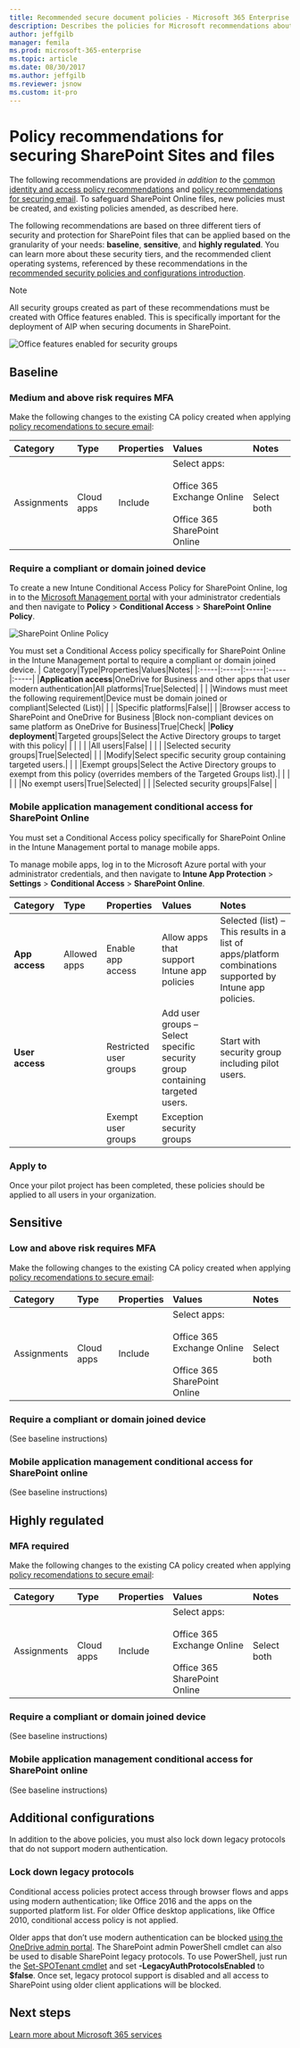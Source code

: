 ```yaml
---
title: Recommended secure document policies - Microsoft 365 Enterprise | Microsoft Docs
description: Describes the policies for Microsoft recommendations about how to secure SharePoint file access.
author: jeffgilb
manager: femila
ms.prod: microsoft-365-enterprise
ms.topic: article
ms.date: 08/30/2017
ms.author: jeffgilb
ms.reviewer: jsnow
ms.custom: it-pro
---
```


# Policy recommendations for securing SharePoint Sites and files
The following recommendations are provided *in addition to* the [common identity and access policy recommendations](identity-access-policies.md) and [policy recommendations for securing email](secure-email-recommended-policies.md). To safeguard SharePoint Online files, new policies must be created, and existing policies amended, as described here. 

The following recommendations are based on three different tiers of security and protection for SharePoint files that can be applied based on the granularity of your needs: **baseline**, **sensitive**, and **highly regulated**. You can learn more about these security tiers, and the recommended client operating systems, referenced by these recommendations in the [recommended security policies and configurations introduction](microsoft-365-policies-configurations.md).

>[!NOTE]
>All security groups created as part of these recommendations must be created with Office features enabled. This is specifically important for the deployment of AIP when securing documents in SharePoint. 
>
>![Office features enabled for security groups](./media/security-group.png)
>

## Baseline 

### Medium and above risk requires MFA
Make the following changes to the existing CA policy created when applying [policy recomendations to secure email](secure-email-recommended-policies.md):

| Category|Type|Properties|Values|Notes|
|:-----|:-----|:-----|:-----|:-----|
|Assignments|Cloud apps|Include|Select apps:<br></br>  Office 365 Exchange Online<br></br>  Office 365 SharePoint Online|Select both|

### Require a compliant or domain joined device
To create a new Intune Conditional Access Policy for SharePoint Online, log in to the [Microsoft Management portal](http://manage.microsoft.com) with your administrator credentials and then navigate to **Policy** > **Conditional Access** > **SharePoint Online Policy**.

![SharePoint Online Policy](./media/secure-docs/sharepoint-online-policy.png)

You must set a Conditional Access policy specifically for SharePoint Online in the Intune Management portal to require a compliant or domain joined device.
| Category|Type|Properties|Values|Notes|
|:-----|:-----|:-----|:-----|:-----|
|**Application access**|OneDrive for Business and other apps that user modern authentication|All platforms|True|Selected|
|     |     |Windows must meet the following requirement|Device must be domain joined or compliant|Selected (List)|
|     |     |Specific platforms|False||
|     |Browser access to SharePoint and OneDrive for Business |Block non-compliant devices on same platform as OneDrive for Business|True|Check|
|**Policy deployment**|Targeted groups|Select the Active Directory groups to target with this policy|     |     |
|     |     |All users|False|     |
|     |     |Selected security groups|True|Selected|
|     |     |Modify|Select specific security group containing targeted users.|     |
|     |Exempt groups|Select the Active Directory groups to exempt from this policy (overrides members of the Targeted Groups list).|     |     |    
|     |     |No exempt users|True|Selected|
|     |     |Selected security groups|False|     |

### Mobile application management conditional access for SharePoint Online

You must set a Conditional Access policy specifically for SharePoint Online in the Intune Management portal to manage mobile apps.

To manage mobile apps, log in to the Microsoft Azure portal with your administrator credentials, and then navigate to **Intune App Protection** > **Settings** > **Conditional Access** > **SharePoint Online**.

| Category|Type|Properties|Values|Notes|
|:-----|:-----|:-----|:-----|:-----|
|**App access**|Allowed apps|Enable app access|Allow apps that support Intune app policies|Selected (list) – This results in a list of apps/platform combinations supported by Intune app policies.|
|**User access**|     |Restricted user groups|Add user groups – Select specific security group containing targeted users.|Start with security group including pilot users.|
|     |     |Exempt user groups|Exception security groups|     |

### Apply to

Once your pilot project has been completed, these policies should be applied to all users in your organization.

## Sensitive 

### Low and above risk requires MFA

Make the following changes to the existing CA policy created when applying [policy recomendations to secure email](secure-email-recommended-policies.md):

| Category|Type|Properties|Values|Notes|
|:-----|:-----|:-----|:-----|:-----|
|Assignments|Cloud apps|Include|Select apps:<br></br>  Office 365 Exchange Online<br></br>  Office 365 SharePoint Online|Select both|

### Require a compliant or domain joined device

(See baseline instructions)

### Mobile application management conditional access for SharePoint online

(See baseline instructions)

## Highly regulated 

### MFA required

Make the following changes to the existing CA policy created when applying [policy recomendations to secure email](secure-email-recommended-policies.md):

| Category|Type|Properties|Values|Notes|
|:-----|:-----|:-----|:-----|:-----|
|Assignments|Cloud apps|Include|Select apps:<br></br>  Office 365 Exchange Online<br></br>  Office 365 SharePoint Online|Select both|

### Require a compliant or domain joined device
(See baseline instructions)

### Mobile application management conditional access for SharePoint online
(See baseline instructions)

## Additional configurations
In addition to the above policies, you must also lock down legacy protocols that do not support modern authentication.

### Lock down legacy protocols
Conditional access policies protect access through browser flows and apps using modern authentication; like Office 2016 and the apps on the supported platform list. For older Office desktop applications, like Office 2010, conditional access policy is not applied. 

Older apps that don’t use modern authentication can be blocked [using the OneDrive admin portal](https://support.office.com/article/Control-access-based-on-network-location-or-app-59b83701-cefd-4bf8-b4d1-d4659b60da08). The SharePoint admin PowerShell cmdlet can also be used to disable SharePoint legacy protocols. To use PowerShell, just run the [Set-SPOTenant cmdlet](https://technet.microsoft.com/library/fp161390.aspx) and set **-LegacyAuthProtocolsEnabled** to **$false**.  Once set, legacy protocol support is disabled and all access to SharePoint using older client applications will be blocked.
                                                     

## Next steps
[Learn more about Microsoft 365 services](microsoft-365-enterprise-services.md)
